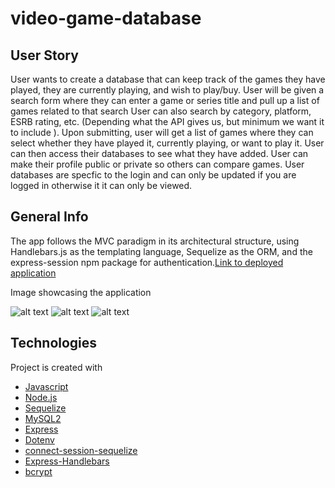 # video-game-database

## User Story

User wants to create a database that can keep track of the games they have played, they are currently playing, and wish to play/buy.
User  will be given a search form where they can enter a game or series title and pull up a list of games related to that search
User can also search by category, platform, ESRB rating, etc. (Depending what the API gives us, but minimum we want it to include ).
Upon submitting, user will get a list of games where they can select whether they have played it, currently playing, or want to play it.
User can then access their databases to see what they have added.
User can make their profile public or private so others can compare games.
User databases are specfic to the login and can only be updated if you are logged in otherwise it it can only be viewed.

## General Info
The app follows the MVC paradigm in its architectural structure, using Handlebars.js as the templating language, Sequelize as the ORM, and the express-session npm package for authentication.[Link to deployed application](https://vast-lake-35863.herokuapp.com/)

Image showcasing the application 

![alt text]()
![alt text]()
![alt text]()

## Technologies
Project is created with 
* [Javascript](https://www.javascript.com/)
* [Node.js](https://nodejs.org/en/)
* [Sequelize](https://www.npmjs.com/package/sequelize)
* [MySQL2](https://www.npmjs.com/package/mysql2)
* [Express](https://www.npmjs.com/package/express)
* [Dotenv](https://www.npmjs.com/package/dotenv)
* [connect-session-sequelize](https://www.npmjs.com/package/connect-session-sequelize)
* [Express-Handlebars](https://www.npmjs.com/package/express-handlebars)
* [bcrypt](https://www.npmjs.com/package/bcrypt)
